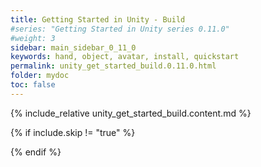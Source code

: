 ```yaml
---
title: Getting Started in Unity - Build
#series: "Getting Started in Unity series 0.11.0"
#weight: 3
sidebar: main_sidebar_0_11_0
keywords: hand, object, avatar, install, quickstart
permalink: unity_get_started_build.0.11.0.html
folder: mydoc
toc: false
---
```


{% include_relative unity_get_started_build.content.md %}

{% if include.skip != "true" %}
<!--{% include custom/series_acme_next.html %}-->
{% endif %}

